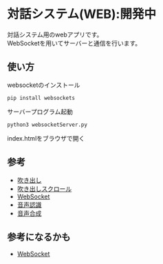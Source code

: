 # 対話システム(WEB):開発中
対話システム用のwebアプリです。  
WebSocketを用いてサーバーと通信を行います。
## 使い方
websocketのインストール
```
pip install websockets
```
サーバープログラム起動
```
python3 websocketServer.py
```
index.htmlをブラウザで開く
## 参考
- [吹き出し](https://www.nowonbun.com/247.html)  
- [吹き出しスクロール](https://zenn.dev/cho_kin/articles/scroll-to-bottom)  
- [WebSocket](https://codepen.io/kinformation/pen/vewVrP)  
- [音声認識](https://qiita.com/hmmrjn/items/4b77a86030ed0071f548)  
- [音声合成](https://qiita.com/hmmrjn/items/be29c62ba4e4a02d305c)
## 参考になるかも
- [WebSocket](https://www.raspberrypirulo.net/entry/websocket-server)
<!-- TODO:クライアントのコードを追加する -->
